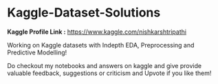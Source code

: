 # Kaggle-Dataset-Solutions

**Kaggle Profile Link :** https://www.kaggle.com/nishkarshtripathi

Working on Kaggle datasets with Indepth EDA, Preprocessing and Predictive Modelling!

Do checkout my notebooks and answers on kaggle and give provide valuable feedback, suggestions or criticism and Upvote if you like them!


